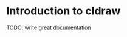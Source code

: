 # Introduction to cldraw

TODO: write [great documentation](http://jacobian.org/writing/great-documentation/what-to-write/)
